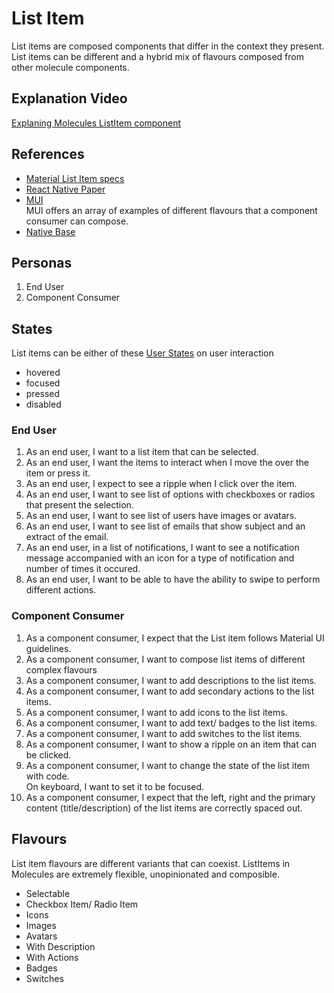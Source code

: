# List Item

List items are composed components that differ in the context they present. List items can be different and a hybrid mix of flavours composed from other molecule components.

## Explanation Video

[Explaning Molecules ListItem component](https://www.loom.com/share/9ba558d9b9d2498da0434ff78f65a2a3)

## References

-   [Material List Item specs](https://m3.material.io/components/lists/specs)
-   [React Native Paper](https://callstack.github.io/react-native-paper/list-item.html)
-   [MUI](https://mui.com/material-ui/react-list/#selected-listitem)\
    MUI offers an array of examples of different flavours that a component consumer can compose.
-   [Native Base](https://mui.com/material-ui/react-list/#selected-listitem)

## Personas

1. End User
2. Component Consumer

## States

List items can be either of these [User States](../features/user-input-states) on user interaction

-   hovered
-   focused
-   pressed
-   disabled

### End User

1. As an end user, I want to a list item that can be selected.
2. As an end user, I want the items to interact when I move the over the item or press it.
3. As an end user, I expect to see a ripple when I click over the item.
4. As an end user, I want to see list of options with checkboxes or radios that present the selection.
5. As an end user, I want to see list of users have images or avatars.
6. As an end user, I want to see list of emails that show subject and an extract of the email.
7. As an end user, in a list of notifications, I want to see a notification message accompanied with an icon for a type of notification and number of times it occured.
8. As an end user, I want to be able to have the ability to swipe to perform different actions.

### Component Consumer

1. As a component consumer, I expect that the List item follows Material UI guidelines.
2. As a component consumer, I want to compose list items of different complex flavours
3. As a component consumer, I want to add descriptions to the list items.
4. As a component consumer, I want to add secondary actions to the list items.
5. As a component consumer, I want to add icons to the list items.
6. As a component consumer, I want to add text/ badges to the list items.
7. As a component consumer, I want to add switches to the list items.
8. As a component consumer, I want to show a ripple on an item that can be clicked.
9. As a component consumer, I want to change the state of the list item with code.\
   On keyboard, I want to set it to be focused.
10. As a component consumer, I expect that the left, right and the primary content (title/description) of the list items are correctly spaced out.

## Flavours

List item flavours are different variants that can coexist. ListItems in Molecules are extremely flexible, unopinionated and composible.

-   Selectable
-   Checkbox Item/ Radio Item
-   Icons
-   Images
-   Avatars
-   With Description
-   With Actions
-   Badges
-   Switches
